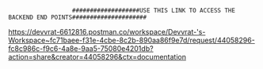                       ###################USE THIS LINK TO ACCESS THE BACKEND END POINTS#####################
https://devvrat-6612816.postman.co/workspace/Devvrat-'s-Workspace~fc71baee-f31e-4cbe-8c2b-890aa86f9e7d/request/44058296-fc8c986c-f9c6-4a8e-9aa5-75080e4201db?action=share&creator=44058296&ctx=documentation
